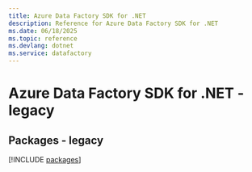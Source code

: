 ```yaml
---
title: Azure Data Factory SDK for .NET
description: Reference for Azure Data Factory SDK for .NET
ms.date: 06/18/2025
ms.topic: reference
ms.devlang: dotnet
ms.service: datafactory
---
```

# Azure Data Factory SDK for .NET - legacy
## Packages - legacy
[!INCLUDE [packages](data-factory-index.md)]